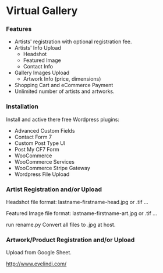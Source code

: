 # Virtual Gallery
### Features
* Artists' registration with optional registration fee.
* Artists' Info Upload
    * Headshot
    * Featured Image
    * Contact Info
* Gallery Images Upload
    * Artwork Info (price, dimensions)
* Shopping Cart and eCommerce Payment
* Unlimited number of artists and artworks.

### Installation
Install and active there free Wordpress plugins:
* Advanced Custom Fields
* Contact Form 7
* Custom Post Type UI
* Post My CF7 Form
* WooCommerce
* WooCommerce Services
* WooCommerce Stripe Gateway
* Wordpress File Upload

### Artist Registration and/or Upload
Headshot file format:
lastname-firstname-head.jpg or .tif ...

Featured Image file format:
lastname-firstname-art.jpg or .tif ...

run rename.py
Convert all files to .jpg at host.

### Artwork/Product Registration and/or Upload
Upload from Google Sheet.

http://www.evelindi.com/